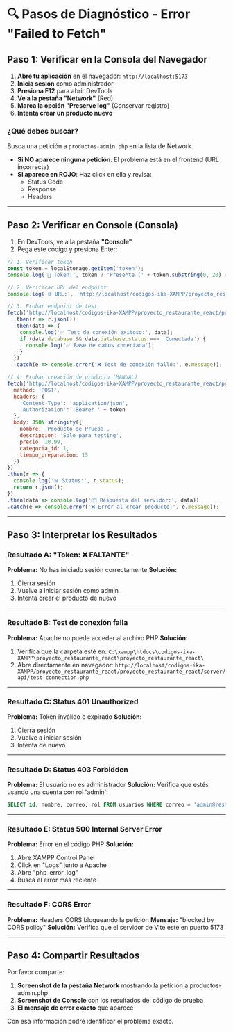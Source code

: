 # 🔍 Pasos de Diagnóstico - Error "Failed to Fetch"

## Paso 1: Verificar en la Consola del Navegador

1. **Abre tu aplicación** en el navegador: `http://localhost:5173`
2. **Inicia sesión** como administrador
3. **Presiona F12** para abrir DevTools
4. **Ve a la pestaña "Network"** (Red)
5. **Marca la opción "Preserve log"** (Conservar registro)
6. **Intenta crear un producto nuevo**

### ¿Qué debes buscar?

Busca una petición a `productos-admin.php` en la lista de Network.

- **Si NO aparece ninguna petición**: El problema está en el frontend (URL incorrecta)
- **Si aparece en ROJO**: Haz click en ella y revisa:
  - Status Code
  - Response
  - Headers

---

## Paso 2: Verificar en Console (Consola)

1. En DevTools, ve a la pestaña **"Console"**
2. Pega este código y presiona Enter:

```javascript
// 1. Verificar token
const token = localStorage.getItem('token');
console.log('🔑 Token:', token ? 'Presente (' + token.substring(0, 20) + '...)' : '❌ FALTANTE');

// 2. Verificar URL del endpoint
console.log('🌐 URL:', 'http://localhost/codigos-ika-XAMPP/proyecto_restaurante_react/proyecto_restaurante_react/server/api/admin/productos-admin.php');

// 3. Probar endpoint de test
fetch('http://localhost/codigos-ika-XAMPP/proyecto_restaurante_react/proyecto_restaurante_react/server/api/test-connection.php')
  .then(r => r.json())
  .then(data => {
    console.log('✅ Test de conexión exitoso:', data);
    if (data.database && data.database.status === 'Conectada') {
      console.log('✅ Base de datos conectada');
    }
  })
  .catch(e => console.error('❌ Test de conexión falló:', e.message));

// 4. Probar creación de producto (MANUAL)
fetch('http://localhost/codigos-ika-XAMPP/proyecto_restaurante_react/proyecto_restaurante_react/server/api/admin/productos-admin.php', {
  method: 'POST',
  headers: {
    'Content-Type': 'application/json',
    'Authorization': 'Bearer ' + token
  },
  body: JSON.stringify({
    nombre: 'Producto de Prueba',
    descripcion: 'Solo para testing',
    precio: 10.99,
    categoria_id: 1,
    tiempo_preparacion: 15
  })
})
.then(r => {
  console.log('📊 Status:', r.status);
  return r.json();
})
.then(data => console.log('📦 Respuesta del servidor:', data))
.catch(e => console.error('❌ Error al crear producto:', e.message));
```

---

## Paso 3: Interpretar los Resultados

### Resultado A: "Token: ❌ FALTANTE"
**Problema:** No has iniciado sesión correctamente
**Solución:** 
1. Cierra sesión
2. Vuelve a iniciar sesión como admin
3. Intenta crear el producto de nuevo

---

### Resultado B: Test de conexión falla
**Problema:** Apache no puede acceder al archivo PHP
**Solución:**
1. Verifica que la carpeta esté en: `C:\xampp\htdocs\codigos-ika-XAMPP\proyecto_restaurante_react\proyecto_restaurante_react\`
2. Abre directamente en navegador: `http://localhost/codigos-ika-XAMPP/proyecto_restaurante_react/proyecto_restaurante_react/server/api/test-connection.php`

---

### Resultado C: Status 401 Unauthorized
**Problema:** Token inválido o expirado
**Solución:**
1. Cierra sesión
2. Vuelve a iniciar sesión
3. Intenta de nuevo

---

### Resultado D: Status 403 Forbidden
**Problema:** El usuario no es administrador
**Solución:**
Verifica que estés usando una cuenta con rol 'admin':
```sql
SELECT id, nombre, correo, rol FROM usuarios WHERE correo = 'admin@restaurante.com';
```

---

### Resultado E: Status 500 Internal Server Error
**Problema:** Error en el código PHP
**Solución:**
1. Abre XAMPP Control Panel
2. Click en "Logs" junto a Apache
3. Abre "php_error_log"
4. Busca el error más reciente

---

### Resultado F: CORS Error
**Problema:** Headers CORS bloqueando la petición
**Mensaje:** "blocked by CORS policy"
**Solución:** Verifica que el servidor de Vite esté en puerto 5173

---

## Paso 4: Compartir Resultados

Por favor comparte:

1. **Screenshot de la pestaña Network** mostrando la petición a productos-admin.php
2. **Screenshot de Console** con los resultados del código de prueba
3. **El mensaje de error exacto** que aparece

Con esa información podré identificar el problema exacto.

